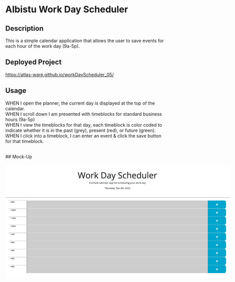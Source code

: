 # Albistu Work Day Scheduler

## Description

This is a simple calendar application that allows the user to 
save events for each hour of the work day (9a-5p).

## Deployed Project
https://atlas-ware.github.io/workDayScheduler_05/

## Usage

WHEN I open the planner, the current day is displayed at the top of the calendar.
<br>
WHEN I scroll down I am presented with timeblocks for standard business hours (9a-5p)
<br>
WHEN I view the timeblocks for that day, each timeblock is color coded 
to indicate whether it is in the past (grey), present (red), or future (green).
<br>
WHEN I click into a timeblock, I can enter an event & click the save button for that timeblock.

<br>
## Mock-Up
<br>
<br>
    <div>  
        <img src="Assets/Images/Screen Shot 2022-12-08 at 8.50.54 PM.png" target="_blank" alt="Screenshot of Password Generator site" style="max-width: 700px; display: block;" />  
    </div>
<br>